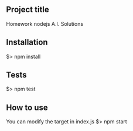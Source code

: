 ## Project title

Homework nodejs A.I. Solutions

## Installation

$> npm install

## Tests

$> npm test

## How to use

You can modify the target in index.js
$> npm start

